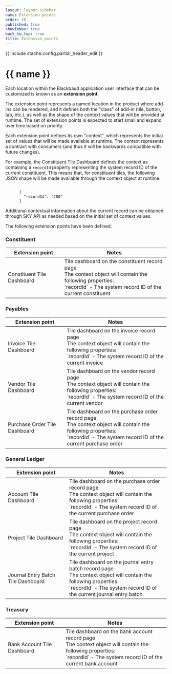 ```yaml
---
layout: layout-sidebar
name: Extension points
order: 10
published: true
showInNav: true
back_to_top: true
title: Extension points
---
```

{{ include stache.config.partial_header_edit }}

# {{ name }}

Each location within the Blackbaud application user interface that can be customized is known as an **extension point**.  

The extension point represents a named location in the product where add-ins can be rendered, and it defines both the "class" of add-in (tile, button, tab, etc.), as well as the shape of the context values that will be provided at runtime. The set of extension points is expected to start small and expand over time based on priority.

<bb-alert alertType="info">
Each extension point defines its own "context", which represents the initial set of values that will be made available at runtime.  The context represents a contract with consumers (and thus it will be backwards compatible with future changes).
</bb-alert>

For example, the <stache-code>Constituent Tile Dashboard</stache-code> defines the context as containing a `recordId` property representing the system record ID of the current constituent.  This means that, for constituent tiles, the following JSON shape will be made available through the context object at runtime:

<code language-type="json">
      {
        "recordId": "280"
      }
</code>

Additional contextual information about the current record can be obtained through SKY API as needed based on the initial set of context values.

The following extension points have been defined:

### Constituent

<div class="table-responsive">
  <table class="table table-striped table-hover">
    <thead>
      <tr>
        <th>Extension point</th>
        <th>Notes</th>
      </tr>
    </thead>
    <tbody>
      <tr>
        <td>Constituent Tile Dashboard</td>
        <td>
          <div>Tile dashboard on the constituent record page</div>
          <div>The context object will contain the following properties:</div>
          <div>`recordId` - The system record ID of the current constituent</div>
        </td>
      </tr>
    </tbody>
  </table>
</div>

### Payables

<div class="table-responsive">
  <table class="table table-striped table-hover">
    <thead>
      <tr>
        <th>Extension point</th>
        <th>Notes</th>
      </tr>
    </thead>
    <tbody>
      <tr>
        <td>Invoice Tile Dashboard</td>
        <td>
          <div>Tile dashboard on the invoice record page</div>
          <div>The context object will contain the following properties:</div>
          <div>`recordId` - The system record ID of the current invoice</div>
        </td>
      </tr>
      <tr>
        <td>Vendor Tile Dashboard</td>
        <td>
          <div>Tile dashboard on the vendor record page</div>
          <div>The context object will contain the following properties:</div>
          <div>`recordId` - The system record ID of the current vendor</div>
        </td>
      </tr>
      <tr>
        <td>Purchase Order Tile Dashboard</td>
        <td>
          <div>Tile dashboard on the purchase order record page</div>
          <div>The context object will contain the following properties:</div>
          <div>`recordId` - The system record ID of the current purchase order</div>
        </td>
      </tr>
    </tbody>
  </table>
</div>

### General Ledger

<div class="table-responsive">
  <table class="table table-striped table-hover">
    <thead>
      <tr>
        <th>Extension point</th>
        <th>Notes</th>
      </tr>
    </thead>
    <tbody>
      <tr>
        <td>Account Tile Dashboard</td>
        <td>
          <div>Tile dashboard on the purchase order record page</div>
          <div>The context object will contain the following properties:</div>
          <div>`recordId` - The system record ID of the current purchase order</div>
        </td>
      </tr>
      <tr>
        <td>Project Tile Dashboard</td>
        <td>
          <div>Tile dashboard on the project record page</div>
          <div>The context object will contain the following properties:</div>
          <div>`recordId` - The system record ID of the current project</div>
        </td>
      </tr>
      <tr>
        <td>Journal Entry Batch Tile Dashboard</td>
        <td>
          <div>Tile dashboard on the journal entry batch record page</div>
          <div>The context object will contain the following properties:</div>
          <div>`recordId` - The system record ID of the current journal entry batch</div>
        </td>
      </tr>
    </tbody>
  </table>
</div>

### Treasury

<div class="table-responsive">
  <table class="table table-striped table-hover">
    <thead>
      <tr>
        <th>Extension point</th>
        <th>Notes</th>
      </tr>
    </thead>
    <tbody>
      <tr>
        <td>Bank Account Tile Dashboard</td>
        <td>
          <div>Tile dashboard on the bank account record page</div>
          <div>The context object will contain the following properties:</div>
          <div>`recordId` - The system record ID of the current bank account</div>
        </td>
      </tr>
    </tbody>
  </table>
</div>